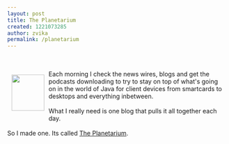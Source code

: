 ```yaml
---
layout: post
title: The Planetarium
created: 1221073285
author: zvika
permalink: /planetarium
---
```

<br />
<br />
<img style="width: 75px; height: 83px;" alt="" src="http://blogs.sun.com/theplanetarium/resource/planetariumborder.jpg" align="left" hspace="10" vspace="10" />Each morning I check the news
wires, blogs and get the
podcasts downloading to try to stay on top of what's going on in the
world of Java for client devices from smartcards to desktops and
everything inbetween.<br />
<br />
What I really need is one blog that pulls it all together each day.<br />
<br />
So I made one. Its called <a href="http://blogs.sun.com/theplanetarium">The
Planetarium</a>.<br />
<br />
